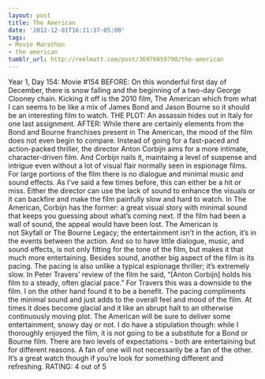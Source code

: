```yaml
---
layout: post
title: The American
date: '2012-12-01T16:11:37-05:00'
tags:
- Movie Marathon
- the american
tumblr_url: http://reelmatt.com/post/36976859790/the-american
---
```

Year 1, Day 154: Movie #154
BEFORE: On this wonderful first day of December, there is snow falling and the beginning of a two-day George Clooney chain. Kicking it off is the 2010 film, The American which from what I can seems to be like a mix of James Bond and Jason Bourne so it should be an interesting film to watch.
THE PLOT: An assassin hides out in Italy for one last assignment.
AFTER: While there are certainly elements from the Bond and Bourne franchises present in The American, the mood of the film does not even begin to compare. Instead of going for a fast-paced and action-packed thriller, the director Anton Corbijn aims for a more intimate, character-driven film. And Corbijn nails it, maintaing a level of suspense and intrigue even without a lot of visual flair normally seen in espionage films.
For large portions of the film there is no dialogue and minimal music and sound effects. As I’ve said a few times before, this can either be a hit or miss. Either the director can use the lack of sound to enhance the visuals or it can backfire and make the film painfully slow and hard to watch. In The American, Corbijn has the former: a great visual story with minimal sound that keeps you guessing about what’s coming next. If the film had been a wall of sound, the appeal would have been lost. The American is not Skyfall or The Bourne Legacy; the entertainment isn’t in the action, it’s in the events between the action. And so to have little dialogue, music, and sound effects, is not only fitting for the tone of the film, but makes it that much more entertaining.
Besides sound, another big aspect of the film is its pacing. The pacing is also unlike a typical espionage thriller; it’s extremely slow. In Peter Travers’ review of the film he said, “[Anton Corbijn] holds his film to a steady, often glacial pace.” For Travers this was a downside to the film. I on the other hand found it to be a benefit. The pacing compliments the minimal sound and just adds to the overall feel and mood of the film. At times it does become glacial and it like an abrupt halt to an otherwise continuously moving plot.
The American will be sure to deliver some entertainment, snowy day or not. I do have a stipulation though: while I thoroughly enjoyed the film, it is not going to be a substitute for a Bond or Bourne film. There are two levels of expectations - both are entertaining but for different reasons. A fan of one will not necessarily be a fan of the other. It’s a great watch though if you’re look for something different and refreshing.
RATING: 4 out of 5
